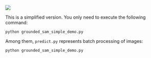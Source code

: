 ![](./assets/Grounded-SAM_logo.png)

This is a simplified version. You only need to execute the following command:

```shell
python grounded_sam_simple_demo.py
```

Among them, `predict.py` represents batch processing of images:

```shell
python grounded_sam_simple_demo.py
```
